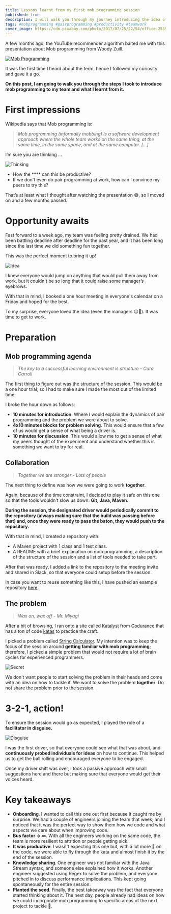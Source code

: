 ```yaml
---
title: Lessons learnt from my first mob programming session
published: true
description: I will walk you through my journey introducing the idea of mob programming at work
tags: #mobprogramming #pairprogramming #productivity #teamwork
cover_image: https://cdn.pixabay.com/photo/2017/07/25/22/54/office-2539844_960_720.jpg
---
```

A few months ago, the YouTube recommender algorithm baited me with this presentation about Mob programming from Woody Zuill. 

[![Mob Programming](https://img.youtube.com/vi/28S4CVkYhWA/0.jpg)](https://www.youtube.com/watch?v=28S4CVkYhWA) 

It was the first time I heard about the term, hence I followed my curiosity and gave it a go.

**On this post, I am going to walk you through the steps I took to introduce mob programming to my team and what I learnt from it.**

# First impressions

Wikipedia says that Mob programming is:

> *Mob programming (informally mobbing) is a software development approach where the whole team works on the same thing, at the same time, in the same space, and at the same computer. [...]*

I’m sure you are thinking ...

![Thinking](https://media.giphy.com/media/DfSXiR60W9MVq/giphy.gif)

* How the **** can this be productive?
* If we don't even do pair programming at work, how can I convince my peers to try this?

That’s at least what I thought after watching the presentation 😅, so I moved on and a few months passed.

# Opportunity awaits

Fast forward to a week ago, my team was feeling pretty drained. We had been battling deadline after deadline for the past year, and it has been long since the last time we did something fun together.

This was the perfect moment to bring it up!

![Idea](https://media.giphy.com/media/3oz8xP6SaSkSU9dhcI/giphy.gif)

I knew everyone would jump on anything that would pull them away from work, but it couldn't be so long that it could raise some manager’s eyebrows. 

With that in mind, I booked a one hour meeting in everyone's calendar on a Friday and hoped for the best.

To my surprise, everyone loved the idea (even the managers 😮🎉). It was time to get to work.

# Preparation
## Mob programming agenda
> *The key to a successful learning environment is structure - Cara Carroll*

The first thing to figure out was the structure of the session. This would be a one hour trial, so I had to make sure I made the most out of the limited time.

I broke the hour down as follows:
* **10 minutes for introduction**. Where I would explain the dynamics of pair programming and the problem we were about to solve.
* **4x10 minutes blocks for problem solving**. This would ensure that a few of us would get a sense of what being a driver is.
* **10 minutes for discussion**. This would allow me to get a sense of what my peers thought of the experiment and understand whether this is something we want to try for real.

## Collaboration
> *Together we are stronger - Lots of people*

The next thing to define was how we were going to work **together**.

Again, because of the time constraint, I decided to play it safe on this one so that the tools wouldn't slow us down: **Git, Java, Maven.**

**During the session, the designated driver would periodically commit to the repository (always making sure that the build was passing before that) and, once they were ready to pass the baton, they would push to the repository.**

With that in mind, I created a repository with:
* A Maven project with 1 class and 1 test class.
* A README with a brief explanation on mob programming, a description of the structure of the session and a list of tools needed to take part.

After that was ready, I added a link to the repository to the meeting invite and shared in Slack, so that everyone could setup before the session.

In case you want to reuse something like this, I have pushed an example repository [here](https://github.com/albertowar/mob-programming).

## The problem
> *Wax on, wax off - Mr. Miyagi*

After a bit of browsing, I ran onto a site called [Katalyst](https://katalyst.codurance.com/) from [Codurance](https://codurance.com/) that has a ton of code [katas](https://en.wikipedia.org/wiki/Kata_(programming)) to practice the craft. 

I picked a problem called [String Calculator](https://katalyst.codurance.com/string-calculator). My intention was to keep the focus of the session around **getting familiar with mob programming**; therefore, I picked a simple problem that would not require a lot of brain cycles for experienced programmers.

![Secret](https://media.giphy.com/media/Yxg7MDkPj4kmI/giphy.gif)

We don't want people to start solving the problem in their heads and come with an idea on how to tackle it. We want to solve the problem **together**. Do not share the problem prior to the session.

# 3-2-1, action!
To ensure the session would go as expected, I played the role of a **facilitator in disguise.**

![Disguise](https://media.giphy.com/media/TWlXeBaWgWRWM/giphy.gif)

I was the first driver, so that everyone could see what that was about, and **continuously probed individuals for ideas** on how to continue. This helped us to get the ball rolling and encouraged everyone to be engaged.

Once my driver shift was over, I took a passive approach with small suggestions here and there but making sure that everyone would get their voices heard.

# Key takeaways
* **Onboarding**. I wanted to call this one out first because it caught me by surprise. We had a couple of engineers joining the team that week; and I noticed that it was the perfect way to show them how we code and what aspects we care about when improving code.
* **Bus factor → ∞**. With all the engineers working on the same code, the team is more resilient to attrition or people getting sick.
* **It was productive**. I wasn't expecting this one but, with a lot more 👀 on the code, we were able to fly through the kata and almost finish it by the end of the session.
* **Knowledge sharing**. One engineer was not familiar with the Java Stream syntax, and someone else explained how it works. Another engineer suggested using Regex to solve the problem, and everyone pitched in to discuss performance implications. This kept going spontaneously for the entire session.
* **Planted the seed**. Finally, the best takeaway was the fact that everyone started thinking about it. The next day, people already had ideas on how we could incorporate mob programming to specific areas of the next project to tackle 🥳. 



